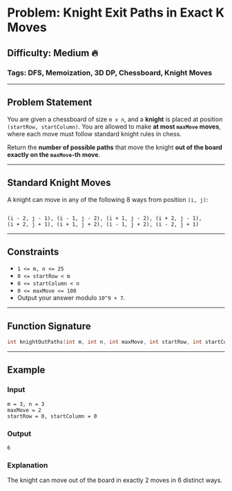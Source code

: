 # Problem: Knight Exit Paths in Exact K Moves

## Difficulty: Medium 🔥  
### Tags: DFS, Memoization, 3D DP, Chessboard, Knight Moves

---

## Problem Statement

You are given a chessboard of size `m x n`, and a **knight** is placed at position `(startRow, startColumn)`. You are allowed to make **at most `maxMove` moves**, where each move must follow standard knight rules in chess.

Return the **number of possible paths** that move the knight **out of the board exactly on the `maxMove`-th move**.

---

## Standard Knight Moves

A knight can move in any of the following 8 ways from position `(i, j)`:

```

(i - 2, j - 1), (i - 1, j - 2), (i + 1, j - 2), (i + 2, j - 1),
(i + 2, j + 1), (i + 1, j + 2), (i - 1, j + 2), (i - 2, j + 1)

````

---

## Constraints

- `1 <= m, n <= 25`
- `0 <= startRow < m`
- `0 <= startColumn < n`
- `0 <= maxMove <= 100`
- Output your answer modulo `10^9 + 7`.

---

## Function Signature

```cpp
int knightOutPaths(int m, int n, int maxMove, int startRow, int startColumn);
````

---

## Example

### Input

```text
m = 3, n = 3
maxMove = 2
startRow = 0, startColumn = 0
```

### Output

```text
6
```

### Explanation

The knight can move out of the board in exactly 2 moves in 6 distinct ways.

```
